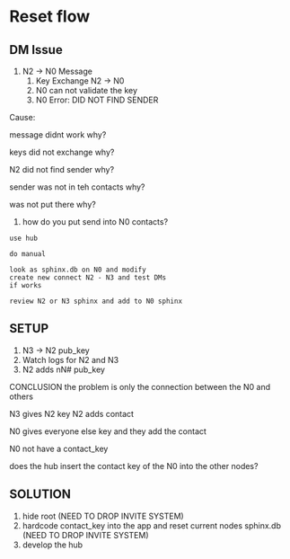 # Reset flow

## DM Issue
1. N2 -> N0 Message 
   1. Key Exchange N2 -> N0 
   2. N0 can not validate the key 
   3. N0 Error: DID NOT FIND SENDER

Cause: 

message didnt work why?

keys did not exchange why?

N2 did not find sender why?

sender was not in teh contacts why?

was not put there why?

1. how do you put send into N0 contacts?

```
use hub 
```

```
do manual

look as sphinx.db on N0 and modify
create new connect N2 - N3 and test DMs
if works

review N2 or N3 sphinx and add to N0 sphinx
```

## SETUP
1. N3 -> N2 pub_key
2. Watch logs for N2 and N3
3. N2 adds nN# pub_key

CONCLUSION the problem is only the connection between the N0 and others

N3 gives N2 key
N2 adds contact 

N0 gives everyone else key and they add the contact

N0 not have a contact_key

does the hub insert the contact key of the N0 into the other nodes?


## SOLUTION
1. hide root (NEED TO DROP INVITE SYSTEM)
2. hardcode contact_key into the app and reset current nodes sphinx.db (NEED TO DROP INVITE SYSTEM)
3. develop the hub
   